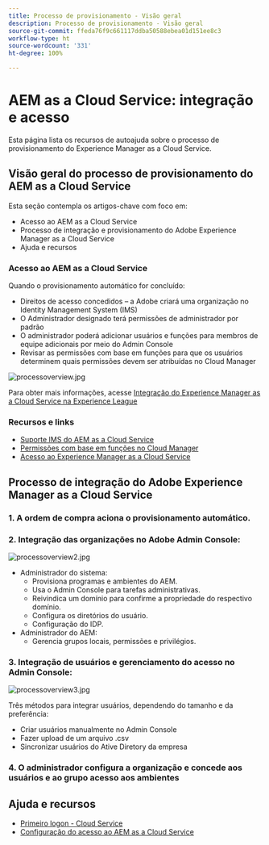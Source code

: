```yaml
---
title: Processo de provisionamento - Visão geral
description: Processo de provisionamento - Visão geral
source-git-commit: ffeda76f9c661117ddba50588ebea01d151ee8c3
workflow-type: ht
source-wordcount: '331'
ht-degree: 100%

---
```



# AEM as a Cloud Service: integração e acesso

Esta página lista os recursos de autoajuda sobre o processo de provisionamento do Experience Manager as a Cloud Service.

## Visão geral do processo de provisionamento do AEM as a Cloud Service

Esta seção contempla os artigos-chave com foco em:

* Acesso ao AEM as a Cloud Service
* Processo de integração e provisionamento do Adobe Experience Manager as a Cloud Service
* Ajuda e recursos


### Acesso ao AEM as a Cloud Service

Quando o provisionamento automático for concluído:

* Direitos de acesso concedidos – a Adobe criará uma organização no Identity Management System (IMS)
* O Administrador designado terá permissões de administrador por padrão
* O administrador poderá adicionar usuários e funções para membros de equipe adicionais por meio do Admin Console
* Revisar as permissões com base em funções para que os usuários determinem quais permissões devem ser atribuídas no Cloud Manager

![processoverview.jpg](assets/processOverview.jpg)


Para obter mais informações, acesse [Integração do Experience Manager as a Cloud Service na Experience League](https://experienceleague.adobe.com/docs/experience-manager-cloud-service/onboarding/home.html?lang=pt-BR)

### Recursos e links

* [Suporte IMS do AEM as a Cloud Service](https://experienceleague.adobe.com/docs/experience-manager-cloud-service/security/ims-support.html?lang=pt-BR)
* [Permissões com base em funções no Cloud Manager](https://experienceleague.adobe.com/docs/experience-manager-cloud-service/onboarding/what-is-required/role-based-permissions.html?lang=pt-BR#what-is-required)
* [Acesso ao Experience Manager as a Cloud Service](https://experienceleague.adobe.com/docs/experience-manager-cloud-service/onboarding/getting-access/navigation.html?lang=pt-BR#getting-access)


## Processo de integração do Adobe Experience Manager as a Cloud Service

### 1. A ordem de compra aciona o provisionamento automático.

### 2. Integração das organizações no Adobe Admin Console:

![processoverview2.jpg](assets/processOverview2.jpg)

* Administrador do sistema:
   * Provisiona programas e ambientes do AEM.
   * Usa o Admin Console para tarefas administrativas.
   * Reivindica um domínio para confirme a propriedade do respectivo domínio.
   * Configura os diretórios do usuário.
   * Configuração do IDP.
* Administrador do AEM:
   * Gerencia grupos locais, permissões e privilégios.

### 3. Integração de usuários e gerenciamento do acesso no Admin Console:

![processoverview3.jpg](assets/processOverview3.jpg)

Três métodos para integrar usuários, dependendo do tamanho e da preferência:
* Criar usuários manualmente no Admin Console
* Fazer upload de um arquivo .csv
* Sincronizar usuários do Ative
Diretory da empresa

### 4. O administrador configura a organização e concede aos usuários e ao grupo acesso aos ambientes

## Ajuda e recursos

* [Primeiro logon - Cloud Service](/help/journey-onboarding/sysadmin/learning-path-aem-users.md)
* [Configuração do acesso ao AEM as a Cloud Service](https://experienceleague.adobe.com/docs/experience-manager-learn/cloud-service/accessing/overview.html?lang=pt-BR#accessing)
